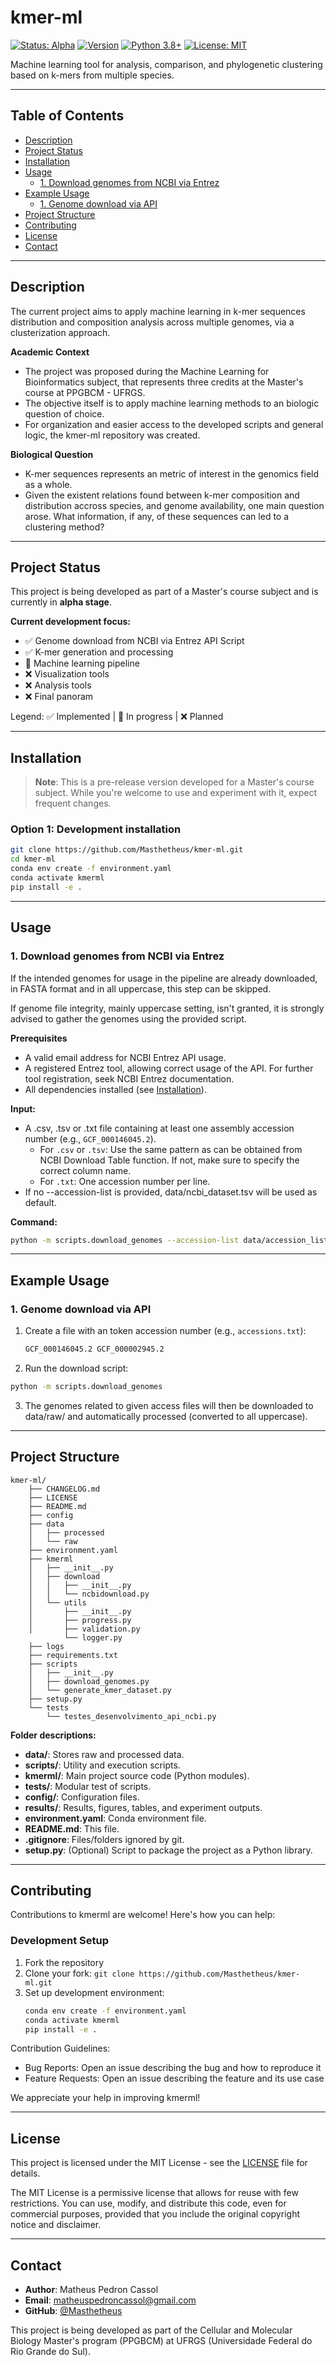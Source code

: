 # kmer-ml

[![Status: Alpha](https://img.shields.io/badge/Status-Alpha-yellow)](https://github.com/Masthetheus/kmer-ml)
[![Version](https://img.shields.io/badge/version-0.3.0--alpha-orange)](https://github.com/Masthetheus/kmer-ml)
[![Python 3.8+](https://img.shields.io/badge/python-3.8%2B-blue)](https://www.python.org/downloads/)
[![License: MIT](https://img.shields.io/badge/License-MIT-green.svg)](https://opensource.org/licenses/MIT)

Machine learning tool for analysis, comparison, and phylogenetic clustering based on k-mers from multiple species.

---

## Table of Contents

- [Description](#description)
- [Project Status](#project-status)
- [Installation](#installation)
- [Usage](#usage)
    - [1. Download genomes from NCBI via Entrez](#1-download-genomes-from-ncbi-via-entrez)
- [Example Usage](#example-usage)
    - [1. Genome download via API](#1-genome-download-via-api)
- [Project Structure](#project-structure)
- [Contributing](#contributing)
- [License](#license)
- [Contact](#contact)

---

## Description

The current project aims to apply machine learning in k-mer sequences distribution and composition analysis across multiple genomes, via a clusterization approach.

**Academic Context**

- The project was proposed during the Machine Learning for Bioinformatics subject, that represents three credits at the Master's course at PPGBCM - UFRGS.
- The objective itself is to apply machine learning methods to an biologic question of choice.
- For organization and easier access to the developed scripts and general logic, the kmer-ml repository was created.

**Biological Question**

- K-mer sequences represents an metric of interest in the genomics field as a whole.
- Given the existent relations found between k-mer composition and distribution accross species, and genome availability, one main question arose. What information, if any, of these sequences can led to a clustering method?

---

## Project Status

This project is being developed as part of a Master's course subject and is currently in **alpha stage**. 

**Current development focus:**
- ✅ Genome download from NCBI via Entrez API Script
- ✅ K-mer generation and processing
- 🔄 Machine learning pipeline
- ❌ Visualization tools
- ❌ Analysis tools
- ❌ Final panoram
  
Legend: ✅ Implemented | 🔄 In progress | ❌ Planned

---

## Installation

> **Note**: This is a pre-release version developed for a Master's course subject. While you're welcome to use and experiment with it, expect frequent changes.

### Option 1: Development installation
```bash
git clone https://github.com/Masthetheus/kmer-ml.git
cd kmer-ml
conda env create -f environment.yaml
conda activate kmerml
pip install -e .
```
---

## Usage

### 1. Download genomes from NCBI via Entrez

If the intended genomes for usage in the pipeline are already downloaded, in FASTA format and in all uppercase, this step can be skipped. 

If genome file integrity, mainly uppercase setting, isn't granted, it is strongly advised to gather the genomes using the provided script.

**Prerequisites**
- A valid email address for NCBI Entrez API usage.
- A registered Entrez tool, allowing correct usage of the API. For further tool registration, seek NCBI Entrez documentation.
- All dependencies installed (see [Installation](#installation)).

**Input:**
- A .csv, .tsv or .txt file containing at least one assembly accession number (e.g., `GCF_000146045.2`).
    - For `.csv` or `.tsv`: Use the same pattern as can be obtained from NCBI Download Table function. If not, make sure to specify the correct column name. 
    - For `.txt`: One accession number per line.
- If no --accession-list is provided, data/ncbi_dataset.tsv will be used as default.

**Command:**
```sh
python -m scripts.download_genomes --accession-list data/accession_list.txt
```

---

## Example Usage

### 1. Genome download via API

1. Create a file with an token accession number (e.g., `accessions.txt`):
    ```txt
    GCF_000146045.2 GCF_000002945.2
    ```
2. Run the download script:
```bash
python -m scripts.download_genomes
```
3. The genomes related to given access files will then be downloaded to data/raw/ and automatically processed (converted to all uppercase).
---

## Project Structure

```
kmer-ml/
    ├── CHANGELOG.md
    ├── LICENSE
    ├── README.md
    ├── config
    ├── data
    │   ├── processed
    │   └── raw
    ├── environment.yaml
    ├── kmerml
    │   ├── __init__.py
    │   ├── download
    │   │   ├── __init__.py
    │   │   └── ncbidownload.py
    │   └── utils
    │       ├── __init__.py
    │       ├── progress.py
    │       ├── validation.py
            └── logger.py
    ├── logs
    ├── requirements.txt
    ├── scripts
    │   ├── __init__.py
    │   ├── download_genomes.py
    │   └── generate_kmer_dataset.py
    ├── setup.py
    └── tests
        └── testes_desenvolvimento_api_ncbi.py
```

**Folder descriptions:**

- **data/**: Stores raw and processed data.
- **scripts/**: Utility and execution scripts.
- **kmerml/**: Main project source code (Python modules).
- **tests/**: Modular test of scripts.
- **config/**: Configuration files.
- **results/**: Results, figures, tables, and experiment outputs.
- **environment.yaml**: Conda environment file.
- **README.md**: This file.
- **.gitignore**: Files/folders ignored by git.
- **setup.py**: (Optional) Script to package the project as a Python library.

---

## Contributing

Contributions to kmerml are welcome! Here's how you can help:

### Development Setup
1. Fork the repository
2. Clone your fork: `git clone https://github.com/Masthetheus/kmer-ml.git`
3. Set up development environment:
   ```bash
   conda env create -f environment.yaml
   conda activate kmerml
   pip install -e .
   ```
Contribution Guidelines:

- Bug Reports: Open an issue describing the bug and how to reproduce it
- Feature Requests: Open an issue describing the feature and its use case

We appreciate your help in improving kmerml!

---

## License

This project is licensed under the MIT License - see the [LICENSE](LICENSE) file for details.

The MIT License is a permissive license that allows for reuse with few restrictions. You can use, modify, and distribute this code, even for commercial purposes, provided that you include the original copyright notice and disclaimer.

---

## Contact

- **Author**: Matheus Pedron Cassol
- **Email**: matheuspedroncassol@gmail.com
- **GitHub**: [@Masthetheus](https://github.com/Masthetheus)

This project is being developed as part of the Cellular and Molecular Biology Master's program (PPGBCM) at UFRGS (Universidade Federal do Rio Grande do Sul).
